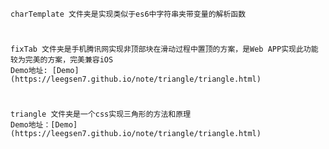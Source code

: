
    charTemplate 文件夹是实现类似于es6中字符串夹带变量的解析函数
# 
    fixTab 文件夹是手机腾讯网实现非顶部块在滑动过程中置顶的方案，是Web APP实现此功能较为完美的方案，完美兼容iOS
    Demo地址: [Demo](https://leegsen7.github.io/note/triangle/triangle.html)
# 
    triangle 文件夹是一个css实现三角形的方法和原理
	Demo地址：[Demo](https://leegsen7.github.io/note/triangle/triangle.html)